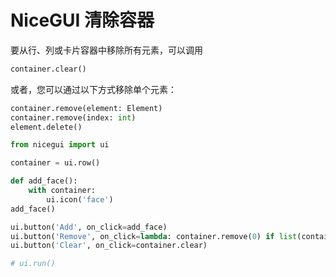 # NiceGUI 清除容器

要从行、列或卡片容器中移除所有元素，可以调用

```python
container.clear()
```
或者，您可以通过以下方式移除单个元素：

```python
container.remove(element: Element)
container.remove(index: int)
element.delete()
```

```python
from nicegui import ui

container = ui.row()

def add_face():
    with container:
        ui.icon('face')
add_face()

ui.button('Add', on_click=add_face)
ui.button('Remove', on_click=lambda: container.remove(0) if list(container) else None)
ui.button('Clear', on_click=container.clear)

# ui.run()
```